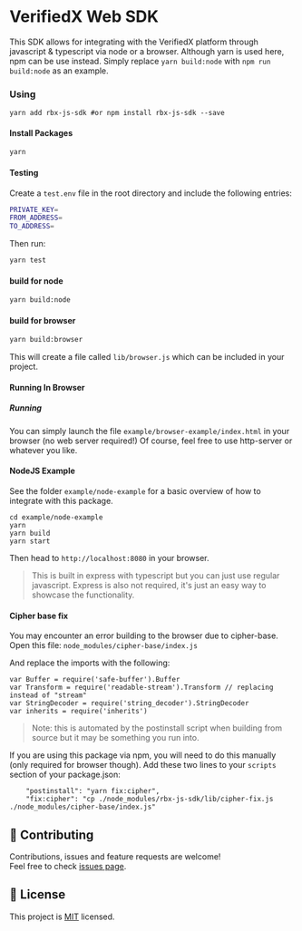 # VerifiedX Web SDK

This SDK allows for integrating with the VerifiedX platform through javascript & typescript via node or a browser.
Although yarn is used here, npm can be use instead. Simply replace `yarn build:node` with `npm run build:node` as an example.

### Using

```
yarn add rbx-js-sdk #or npm install rbx-js-sdk --save
```

#### Install Packages

```bash
yarn
```

#### Testing

Create a `test.env` file in the root directory and include the following entries:

```bash
PRIVATE_KEY=
FROM_ADDRESS=
TO_ADDRESS=
```


Then run:

```bash
yarn test
```

#### build for node

```bash
yarn build:node
```

#### build for browser

```bash
yarn build:browser
```

This will create a file called `lib/browser.js` which can be included in your project.


#### Running In Browser

##### Running

You can simply launch the file `example/browser-example/index.html` in your browser (no web server required!)
Of course, feel free to use http-server or whatever you like.

#### NodeJS Example

See the folder `example/node-example` for a basic overview of how to integrate with this package.

```
cd example/node-example
yarn
yarn build
yarn start
```

Then head to `http://localhost:8080` in your browser.

> This is built in express with typescript but you can just use regular javascript. Express is also not required, it's just an easy way to showcase the functionality.

#### Cipher base fix

You may encounter an error building to the browser due to cipher-base. Open this file:
`node_modules/cipher-base/index.js`

And replace the imports with the following:

```
var Buffer = require('safe-buffer').Buffer
var Transform = require('readable-stream').Transform // replacing instead of "stream"
var StringDecoder = require('string_decoder').StringDecoder
var inherits = require('inherits')
```

> Note: this is automated by the postinstall script when building from source but it may be something you run into.

If you are using this package via npm, you will need to do this manually (only required for browser though).
Add these two lines to your `scripts` section of your package.json:

```
    "postinstall": "yarn fix:cipher",
    "fix:cipher": "cp ./node_modules/rbx-js-sdk/lib/cipher-fix.js ./node_modules/cipher-base/index.js"
```



## 🤝 Contributing

Contributions, issues and feature requests are welcome!<br />Feel free to check [issues page](issues).

## 📝 License

This project is [MIT](LICENSE) licensed.
```
````
